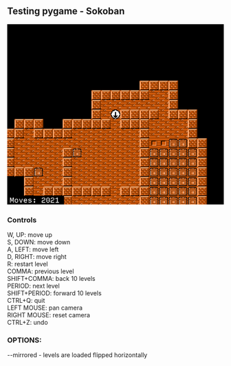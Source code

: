 
## Testing pygame - Sokoban ##

![preview image](<preview.png>)

### Controls ###

W, UP: move up  
S, DOWN: move down  
A, LEFT: move left  
D, RIGHT: move right  
R: restart level  
COMMA: previous level  
SHIFT+COMMA: back 10 levels  
PERIOD: next level  
SHIFT+PERIOD: forward 10 levels  
CTRL+Q: quit  
LEFT MOUSE: pan camera  
RIGHT MOUSE: reset camera  
CTRL+Z: undo  

### OPTIONS: ###
--mirrored - levels are loaded flipped horizontally

